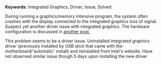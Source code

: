 __Keywords__: Integrated Graphics; Driver; Issue; Solved

During running a graphics/memory intensive program, the system often crashes with the display connected to the integrated graphics loss of signal. Suspect yet another driver issue with integrated graphics. The hardware configuration is discussed in [another post.](IntegratedGraphicsDisplayConnectError.md)

This problem seems to be a driver issue. Uninstalled integrated graphics driver (previously installed by USB stick that came with the motherboard/'automatic' install) and reinstalled from Intel's website. Have not observed similar issue though 5 days upon installing the new driver